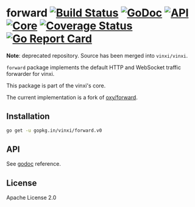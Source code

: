 # forward [![Build Status](https://travis-ci.org/vinxi/forward.png)](https://travis-ci.org/vinxi/forward) [![GoDoc](https://godoc.org/github.com/vinxi/forward?status.svg)](https://godoc.org/github.com/vinxi/forward) [![API](https://img.shields.io/badge/status-beta-green.svg?style=flat)](https://godoc.org/github.com/vinxi/forward) [![Core](https://img.shields.io/badge/vinxi-core-blue.svg?style=flat)](#) [![Coverage Status](https://coveralls.io/repos/github/vinxi/forward/badge.svg?branch=master)](https://coveralls.io/github/vinxi/forward?branch=master) [![Go Report Card](https://goreportcard.com/badge/github.com/vinxi/forward)](https://goreportcard.com/report/github.com/vinxi/forward)

**Note**: deprecated repository. Source has been merged into `vinxi/vinxi`.

`forward` package implements the default HTTP and WebSocket traffic forwarder for vinxi.

This package is part of the vinxi's core.

The current implementation is a fork of [oxy/forward](https://github.com/vulcand/oxy/tree/master/forward).

## Installation

```bash
go get -u gopkg.in/vinxi/forward.v0
```

## API

See [godoc](https://godoc.org/github.com/vinxi/forward) reference.

## License

Apache License 2.0
